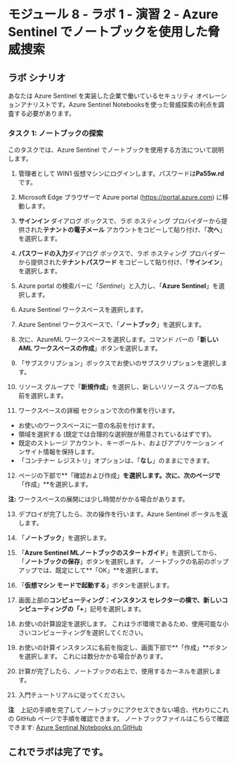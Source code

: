﻿# モジュール 8 - ラボ 1 - 演習 2 - Azure Sentinel でノートブックを使用した脅威捜索

## ラボ シナリオ

あなたは Azure Sentinel を実装した企業で働いているセキュリティ オペレーションアナリストです。Azure Sentinel Notebooksを使った脅威探索の利点を調査する必要があります。

### タスク 1: ノートブックの探索

このタスクでは、Azure Sentinel でノートブックを使用する方法について説明します。

1. 管理者として WIN1 仮想マシンにログインします。パスワードは**Pa55w.rd** です。  

2. Microsoft Edge ブラウザーで Azure portal (https://portal.azure.com) に移動します。

3. **サインイン** ダイアログ ボックスで、ラボ ホスティング プロバイダーから提供された**テナントの電子メール** アカウントをコピーして貼り付け、「**次へ**」を選択します。

4. **パスワードの入力**ダイアログ ボックスで、ラボ ホスティング プロバイダーから提供された**テナントパスワード** をコピーして貼り付け、「**サインイン**」を選択します。

5. Azure portal の検索バーに「*Sentinel*」と入力し、「**Azure Sentinel**」を選択します。

6. Azure Sentinel ワークスペースを選択します。

7. Azure Sentinel ワークスペースで、「**ノートブック**」を選択します。

8. 次に、AzureML ワークスペースを選択します。コマンド バーの「**新しい AML ワークスペースの作成**」ボタンを選択します。

9. 「サブスクリプション」ボックスでお使いのサブスクリプションを選択します。

10. リソース グループで「**新規作成**」を選択し、新しいリソース グループの名前を選択します。 

11.	ワークスペースの詳細 セクションで次の作業を行います。
- お使いのワークスペースに一意の名前を付けます。
- 領域を選択する (既定では合理的な選択肢が用意されているはずです)。
- 既定のストレージ アカウント、キーボールト、およびアプリケーション インサイト情報を保持します。
- 「コンテナー レジストリ」オプションは、「**なし**」のままにできます。

12.	ページの下部で**「確認および作成」**を選択します。次に、次のページで**「作成」**を選択します。 

**注:** ワークスペースの展開には少し時間がかかる場合があります。 

13.	デプロイが完了したら、次の操作を行います。Azure Sentinel ポータルを返します。

14. 「**ノートブック**」を選択します。 

15. 「**Azure Sentinel MLノートブックのスタートガイド**」を選択してから、「**ノートブックの保存**」ボタンを選択します。  ノートブックの名前のポップアップでは、既定にして**「OK」**を選択します。

16. 「**仮想マシン モードで起動する**」ボタンを選択します。

17.	画面上部の**コンピューティング：**インスタンス セレクターの横で、**新しいコンピューティング**の「**+**」記号を選択します。

18.	お使いの計算設定を選択します。  これはラボ環境であるため、使用可能な小さいコンピューティングを選択してください。

19.	お使いの計算インスタンスに名前を指定し、画面下部で**「作成」**ボタンを選択します。  これには数分かかる場合があります。

20.	計算が完了したら、ノートブックの右上で、使用するカーネルを選択します。

21. 入門チュートリアルに従ってください。

**注**　上記の手順を完了してノートブックにアクセスできない場合、代わりにこれの GitHub ページで手順を確認できます。  ノートブックファイルはこちらで確認できます: [Azure Sentinal Notebooks on GitHub](https://github.com/Azure/Azure-Sentinel-Notebooks/blob/8122bca32387d60a8ee9c058ead9d3ab8f4d61e6/A%20Getting%20Started%20Guide%20For%20Azure%20Sentinel%20ML%20Notebooks.ipynb) 

## これでラボは完了です。